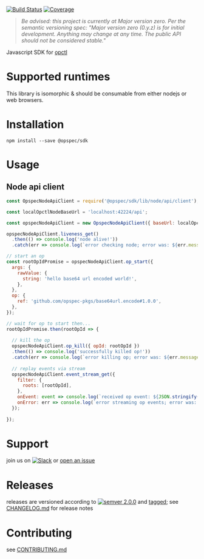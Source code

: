 [![Build Status](https://travis-ci.org/opctl/sdk-js.svg?branch=master)](https://travis-ci.org/opctl/sdk-js)
[![Coverage](https://codecov.io/gh/opctl/sdk-js/branch/master/graph/badge.svg)](https://codecov.io/gh/opctl/sdk-js)

> *Be advised: this project is currently at Major version zero. Per the
> semantic versioning spec: "Major version zero (0.y.z) is for initial
> development. Anything may change at any time. The public API should
> not be considered stable."*

Javascript SDK for [opctl](https://opctl.io)

# Supported runtimes

This library is isomorphic & should be consumable from either nodejs or
web browsers.

# Installation

```shell
npm install --save @opspec/sdk
```

# Usage

## Node api client

```javascript
const OpspecNodeApiClient = require('@opspec/sdk/lib/node/api/client');

const localOpctlNodeBaseUrl = 'localhost:42224/api';

const opspecNodeApiClient = new OpspecNodeApiClient({ baseUrl: localOpctlNodeBaseUrl });

opspecNodeApiClient.liveness_get()
  .then(() => console.log('node alive!'))
  .catch(err => console.log(`error checking node; error was: ${err.message}`));

// start an op
const rootOpIdPromise = opspecNodeApiClient.op_start({
  args: {
    rawValue: {
      string: 'hello base64 url encoded world!',
    },
  },
  op: {
    ref: 'github.com/opspec-pkgs/base64url.encode#1.0.0',
  },
});

// wait for op to start then...
rootOpIdPromise.then(rootOpId => {
  
  // kill the op
  opspecNodeApiClient.op_kill({ opId: rootOpId })
  .then(() => console.log('successfully killed op!'))
  .catch(err => console.log(`error killing op; error was: ${err.message}`));
  
  // replay events via stream
  opspecNodeApiClient.event_stream_get({
    filter: {
      roots: [rootOpId],
    },
    onEvent: event => console.log(`received op event: ${JSON.stringify(event)}`),
    onError: err => console.log(`error streaming op events; error was: ${JSON.stringify(err)}`),
  });
  
});
```

# Support

join us on
[![Slack](https://opctl-slackin.herokuapp.com/badge.svg)](https://opctl-slackin.herokuapp.com/)
or [open an issue](https://github.com/opctl/sdk-js/issues)

# Releases

releases are versioned according to
[![semver 2.0.0](https://img.shields.io/badge/semver-2.0.0-brightgreen.svg)](http://semver.org/spec/v2.0.0.html)
and [tagged](https://git-scm.com/book/en/v2/Git-Basics-Tagging); see
[CHANGELOG.md](CHANGELOG.md) for release notes

# Contributing

see [CONTRIBUTING.md](CONTRIBUTING.md)

